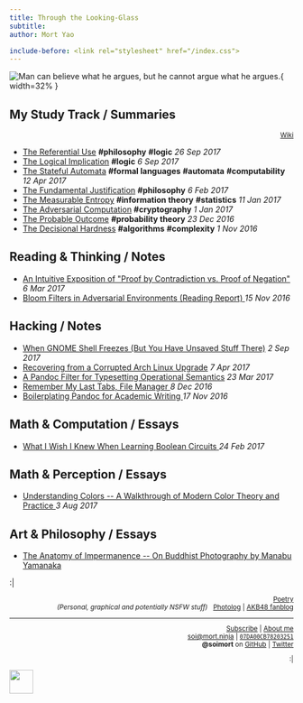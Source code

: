 ```yaml
---
title: Through the Looking-Glass
subtitle:
author: Mort Yao

include-before: <link rel="stylesheet" href="/index.css">
---
```


![Man can believe what he argues, but he cannot argue what he argues.
](https://i0.wp.com/dl.dropboxusercontent.com/s/ih8m0t6mdvfhs0x/header-170909.jpg){ width=32% }



## My Study Track **/ Summaries**

<div style="text-align:right"><small>

[<i class="fa fa-edit" aria-hidden="true"></i>Wiki](https://wiki.soimort.org/)

</small></div>

* [The Referential Use](/mst/8/)
**#philosophy** **#logic**
*26 Sep 2017*
* [The Logical Implication](/mst/7/)
**#logic**
*6 Sep 2017*
* [The Stateful Automata](/mst/6/)
**#formal languages** **#automata** **#computability**
*12 Apr 2017*
* [The Fundamental Justification](/mst/5/)
**#philosophy**
*6 Feb 2017*
* [The Measurable Entropy](/mst/4/)
**#information theory** **#statistics**
*11 Jan 2017*
* [The Adversarial Computation](/mst/3/)
**#cryptography**
*1 Jan 2017*
* [The Probable Outcome](/mst/2/)
**#probability theory**
*23 Dec 2016*
* [The Decisional Hardness](/mst/1/)
**#algorithms** **#complexity**
*1 Nov 2016*

## Reading & Thinking **/ Notes**

* [An Intuitive Exposition of "Proof by Contradiction vs. Proof of Negation"
](/notes/170306/)
*6 Mar 2017*
* [Bloom Filters in Adversarial Environments (Reading Report)
](/reports/bloom-filters-in-adversarial-environments/)
*15 Nov 2016*

## Hacking **/ Notes**

* [When GNOME Shell Freezes (But You Have Unsaved Stuff There)](/notes/170902/)
*2 Sep 2017*
* [Recovering from a Corrupted Arch Linux Upgrade](/notes/170407/)
*7 Apr 2017*
* [A Pandoc Filter for Typesetting Operational Semantics](/notes/170323/)
*23 Mar 2017*
* [Remember My Last Tabs, File Manager
](/notes/161208/)
*8 Dec 2016*
* [Boilerplating Pandoc for Academic Writing
](/notes/161117/)
*17 Nov 2016*

## Math & Computation **/ Essays**

* [What I Wish I Knew When Learning Boolean Circuits
](https://blog.soimort.org/comp/c/boolean-circuit/)
*24 Feb 2017*

## Math & Perception **/ Essays**

* [Understanding Colors -- A Walkthrough of Modern Color Theory and Practice
](https://blog.soimort.org/cv/colors/)
*3 Aug 2017*

## Art & Philosophy **/ Essays**

* [The Anatomy of Impermanence -- On Buddhist Photography by Manabu Yamanaka
](https://blog.soimort.org/art/manabu-yamanaka/)



:|

<div style="text-align:right">
<small>

[<i class="fa fa-tumblr-square" aria-hidden="true"></i>
Poetry](http://poetry.soimort.org/)
\
*(Personal, graphical and potentially NSFW stuff)* &nbsp;
[<i class="fa fa-tumblr-square" aria-hidden="true"></i>
Photolog](http://log.soimort.org/)
| [<i class="fa fa-tumblr-square" aria-hidden="true"></i>
AKB48 fanblog](http://microblog.soimort.org/)

***

[<i class="fa fa-rss" aria-hidden="true"></i>
Subscribe](https://www.soimort.org/feed.atom)
| [<i class="fa fa-user" aria-hidden="true"></i>
About me](/about)
\
<i class="fa fa-envelope" aria-hidden="true"></i>
soi@mort.ninja
| [<i class="fa fa-key" aria-hidden="true"></i>
`07DA00CB78203251`](https://keybase.io/soimort/key.asc)
\
**\@soimort** on
<a href="https://github.com/soimort" rel="nofollow">
<i class="fa fa-github" aria-hidden="true"></i> GitHub</a>
| <a href="https://twitter.com/soimort" rel="nofollow">
<i class="fa fa-twitter" aria-hidden="true"></i> Twitter</a>

:|

</small>
</div>

<aside id="soimort-links">
<a title="Feed" href="https://www.soimort.org/feed.atom">
<i class="fa fa-rss-square" aria-hidden="true"></i></a>
<a title="GitHub" href="https://github.com/soimort" rel="nofollow">
<i class="fa fa-github-square" aria-hidden="true"></i></a>
<a title="About me" href="/about" id="soimort">
<img src="/favicon.png" width="42px"></a>
<a title="Twitter" href="https://twitter.com/soimort" rel="nofollow">
<i class="fa fa-twitter-square" aria-hidden="true"></i></a>
<a title="Email" href="#" onclick="window.open(atob('bWFpbHRvOg==') +
'soi' + atob('QA==') + 'mort.ninja')">
<i class="fa fa-envelope-square" aria-hidden="true"></i></a>
</aside>
